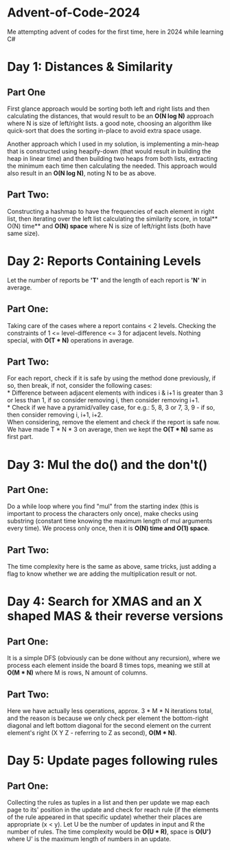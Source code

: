 # Advent-of-Code-2024
Me attempting advent of codes for the first time, here in 2024 while learning C#


# Day 1: Distances & Similarity
  ## Part One 
  First glance approach would be sorting both left and right lists and then calculating the distances, that would result to be an **O(N log N)** approach where N is size of left/right lists.
  a good note, choosing an algorithm like quick-sort that does the sorting in-place to avoid extra space usage.
  
  Another approach which I used in my solution, is implementing a min-heap that is constructed using heapify-down (that would result in building the heap in linear time) and then building
  two heaps from both lists, extracting the minimum each time then calculating the needed. This approach would also result in an **O(N log N)**, noting N to be as above.

  ## Part Two:
  Constructing a hashmap to have the frequencies of each element in right list, then iterating over the left list calculating the similarity score, in total** O(N) time** and **O(N) space** 
  where N is size of left/right lists (both have same size).

# Day 2: Reports Containing Levels
Let the number of reports be **'T'** and the length of each report is **'N'** in average.

  ## Part One:
  Taking care of the cases where a report contains < 2 levels. Checking the constraints of 1 <= level-difference <= 3 for adjacent levels.
  Nothing special, with **O(T * N)** operations in average.

  ## Part Two:
  For each report, check if it is safe by using the method done previously, if so, then break, if not, consider the following cases:  
      * Difference between adjacent elements with indices i & i+1 is greater than 3 or less than 1, if so consider removing i, then consider removing i+1.  
      * Check if we have a pyramid/valley case, for e.g.: 5, 8, 3 or 7, 3, 9 - if so, then consider removing i, i+1, i+2.  
  When considering, remove the element and check if the report is safe now.
  We have made T * N * 3 on average, then we kept the **O(T * N)** same as first part.


# Day 3: Mul the do() and the don't()

  ## Part One:
  Do a while loop where you find "mul" from the starting index (this is important to process the characters only once), make checks using substring (constant time knowing
  the maximum length of mul arguments every time). We process only once, then it is **O(N) time and O(1) space**.
  
  ## Part Two:
  The time complexity here is the same as above, same tricks, just adding a flag to know whether we are adding the multiplication result or not.

# Day 4: Search for XMAS and an X shaped MAS & their reverse versions

  ## Part One:
  It is a simple DFS (obviously can be done without any recursion), where we process each element inside the board 8 times tops, meaning we still at  **O(M * N)** where M is rows, 
  N amount of columns.

  ## Part Two:
  Here we have actually less operations, approx. 3 * M * N iterations total, and the reason is because we only check per element the bottom-right diagonal and
  left bottom diagonal for the second element on the current element's right (X Y Z - referring to Z as second), **O(M * N)**.

# Day 5: Update pages following rules

  ## Part One:
  Collecting the rules as tuples in a list and then per update we map each page to its' position in the update and check for reach rule (if the elements of the rule appeared
  in that specific update) whether their places are appropriate (x < y).
  Let U be the number of updates in input and R the number of rules. The time complexity would be **O(U * R)**, space is **O(U')** where U' is the maximum length of numbers in an update.
